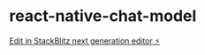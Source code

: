 # react-native-chat-model

[Edit in StackBlitz next generation editor ⚡️](https://stackblitz.com/~/github.com/yomariano/react-native-chat-model)
